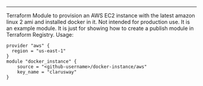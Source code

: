 ---
Terraform Module to provision an AWS EC2 instance with the latest amazon linux 2 ami and installed docker in it.
Not intended for production use. It is an example module.
It is just for showing how to create a publish module in Terraform Registry.
Usage:
```hcl
provider "aws" {
  region = "us-east-1"
}
module "docker_instance" {
    source = "<github-username>/docker-instance/aws"
    key_name = "clarusway"
}
```
